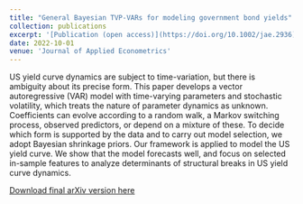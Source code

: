 ```yaml
---
title: "General Bayesian TVP-VARs for modeling government bond yields"
collection: publications
excerpt: '[Publication (open access)](https://doi.org/10.1002/jae.2936), [Final arXiv version](https://arxiv.org/pdf/2102.13393.pdf)'
date: 2022-10-01
venue: 'Journal of Applied Econometrics'
---
```

US yield curve dynamics are subject to time-variation, but there is ambiguity about its precise form. This paper develops a vector autoregressive (VAR) model with time-varying parameters and stochastic volatility, which treats the nature of parameter dynamics as unknown. Coefficients can evolve according to a random walk, a Markov switching process, observed predictors, or depend on a mixture of these. To decide which form is supported by the data and to carry out model selection, we adopt Bayesian shrinkage priors. Our framework is applied to model the US yield curve. We show that the model forecasts well, and focus on selected in-sample features to analyze determinants of structural breaks in US yield curve dynamics.

[Download final arXiv version here](https://arxiv.org/pdf/2102.13393.pdf)

